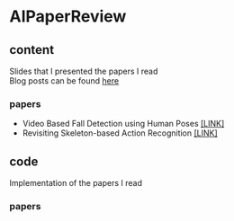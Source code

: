 # AIPaperReview
## content
Slides that I presented the papers I read <br>
Blog posts can be found [here](https://velog.io/@soyeong2/series/%EB%85%BC%EB%AC%B8%EC%9D%BD%EA%B8%B0) 

### papers
- Video Based Fall Detection using Human Poses [[LINK]](https://arxiv.org/abs/2107.14633)
- Revisiting Skeleton-based Action Recognition [[LINK]](https://openaccess.thecvf.com/content/CVPR2022/papers/Duan_Revisiting_Skeleton-Based_Action_Recognition_CVPR_2022_paper.pdf)


## code
Implementation of the papers I read

### papers